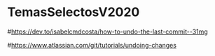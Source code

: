 # TemasSelectosV2020

#https://dev.to/isabelcmdcosta/how-to-undo-the-last-commit--31mg

#https://www.atlassian.com/git/tutorials/undoing-changes
